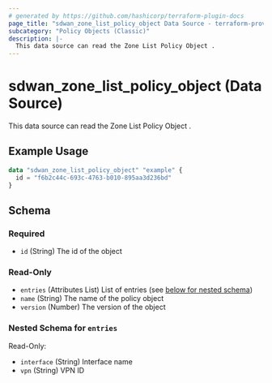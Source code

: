 ```yaml
---
# generated by https://github.com/hashicorp/terraform-plugin-docs
page_title: "sdwan_zone_list_policy_object Data Source - terraform-provider-sdwan"
subcategory: "Policy Objects (Classic)"
description: |-
  This data source can read the Zone List Policy Object .
---
```


# sdwan_zone_list_policy_object (Data Source)

This data source can read the Zone List Policy Object .

## Example Usage

```terraform
data "sdwan_zone_list_policy_object" "example" {
  id = "f6b2c44c-693c-4763-b010-895aa3d236bd"
}
```

<!-- schema generated by tfplugindocs -->
## Schema

### Required

- `id` (String) The id of the object

### Read-Only

- `entries` (Attributes List) List of entries (see [below for nested schema](#nestedatt--entries))
- `name` (String) The name of the policy object
- `version` (Number) The version of the object

<a id="nestedatt--entries"></a>
### Nested Schema for `entries`

Read-Only:

- `interface` (String) Interface name
- `vpn` (String) VPN ID
